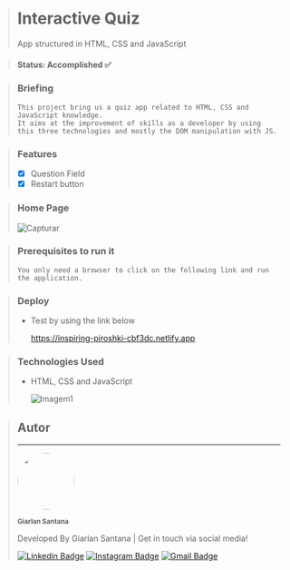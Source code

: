 > # Interactive Quiz
> App structured in HTML, CSS and JavaScript

> #### Status: Accomplished ✅

> ### Briefing
>     This project bring us a quiz app related to HTML, CSS and JavaScript knowledge.
>     It aims at the improvement of skills as a developer by using this three technologies and mostly the DOM manipulation with JS.

> ### Features
> - [X] Question Field
> - [X] Restart button

> ### Home Page
> ![Capturar](https://user-images.githubusercontent.com/108962578/234414102-64067fee-eee2-456d-ad80-329a1cfdbc73.PNG)

> ### Prerequisites to run it
>     You only need a browser to click on the following link and run the application.

> ### Deploy
> * Test by using the link below
> 
>   https://inspiring-piroshki-cbf3dc.netlify.app


> ### Technologies Used
> * HTML, CSS and JavaScript
>
>   ![Imagem1](https://user-images.githubusercontent.com/108962578/232353877-d3f14d59-7605-4d3f-9822-d5762758a31f.png)

> ## Autor
> ---
> <a href="https://www.instagram.com/santana.fsd/">
> <img style="border-radius: 50%;" src="https://user-images.githubusercontent.com/108962578/231322748-dab2928a-a426-453c-9f2a-23d6b6bc104d.png" width="100px;" alt=""/></a>
>
> <sub><b>Giarlan Santana</b></sub></a></a>
>
> Developed By Giarlan Santana | Get in touch via social media!
>
> [![Linkedin Badge](https://img.shields.io/badge/-Giarlan-blue?style=flat-square&logo=Linkedin&logoColor=white&link=https://www.linkedin.com/in/giarlan-santana-367022152/)](https://www.linkedin.com/in/giarlan-santana-367022152/)
> [![Instagram Badge](https://img.shields.io/badge/-Giarlan-CE59CE?style=flat-square&logo=Instagram&logoColor=white&link=https://www.instagram.com/santana.fsd/)](https://www.instagram.com/santana.fsd/)
> [![Gmail Badge](https://img.shields.io/badge/-giarlansilva@gmail.com-EA4335?style=flat-square&logo=Gmail&logoColor=white&link=mailto:giarlansilva@gmail.com)](mailto:giarlansilva@gmail.com)
